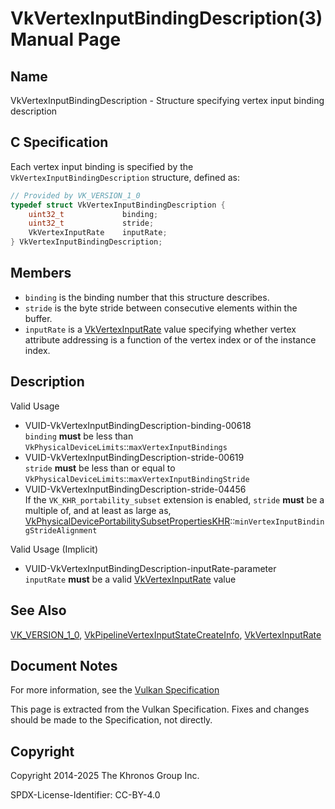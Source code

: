 # VkVertexInputBindingDescription(3) Manual Page

## Name

VkVertexInputBindingDescription - Structure specifying vertex input binding description



## [](#_c_specification)C Specification

Each vertex input binding is specified by the `VkVertexInputBindingDescription` structure, defined as:

```c++
// Provided by VK_VERSION_1_0
typedef struct VkVertexInputBindingDescription {
    uint32_t             binding;
    uint32_t             stride;
    VkVertexInputRate    inputRate;
} VkVertexInputBindingDescription;
```

## [](#_members)Members

- `binding` is the binding number that this structure describes.
- `stride` is the byte stride between consecutive elements within the buffer.
- `inputRate` is a [VkVertexInputRate](https://registry.khronos.org/vulkan/specs/latest/man/html/VkVertexInputRate.html) value specifying whether vertex attribute addressing is a function of the vertex index or of the instance index.

## [](#_description)Description

Valid Usage

- [](#VUID-VkVertexInputBindingDescription-binding-00618)VUID-VkVertexInputBindingDescription-binding-00618  
  `binding` **must** be less than `VkPhysicalDeviceLimits`::`maxVertexInputBindings`
- [](#VUID-VkVertexInputBindingDescription-stride-00619)VUID-VkVertexInputBindingDescription-stride-00619  
  `stride` **must** be less than or equal to `VkPhysicalDeviceLimits`::`maxVertexInputBindingStride`
- [](#VUID-VkVertexInputBindingDescription-stride-04456)VUID-VkVertexInputBindingDescription-stride-04456  
  If the `VK_KHR_portability_subset` extension is enabled, `stride` **must** be a multiple of, and at least as large as, [VkPhysicalDevicePortabilitySubsetPropertiesKHR](https://registry.khronos.org/vulkan/specs/latest/man/html/VkPhysicalDevicePortabilitySubsetPropertiesKHR.html)::`minVertexInputBindingStrideAlignment`

Valid Usage (Implicit)

- [](#VUID-VkVertexInputBindingDescription-inputRate-parameter)VUID-VkVertexInputBindingDescription-inputRate-parameter  
  `inputRate` **must** be a valid [VkVertexInputRate](https://registry.khronos.org/vulkan/specs/latest/man/html/VkVertexInputRate.html) value

## [](#_see_also)See Also

[VK\_VERSION\_1\_0](https://registry.khronos.org/vulkan/specs/latest/man/html/VK_VERSION_1_0.html), [VkPipelineVertexInputStateCreateInfo](https://registry.khronos.org/vulkan/specs/latest/man/html/VkPipelineVertexInputStateCreateInfo.html), [VkVertexInputRate](https://registry.khronos.org/vulkan/specs/latest/man/html/VkVertexInputRate.html)

## [](#_document_notes)Document Notes

For more information, see the [Vulkan Specification](https://registry.khronos.org/vulkan/specs/latest/html/vkspec.html#VkVertexInputBindingDescription)

This page is extracted from the Vulkan Specification. Fixes and changes should be made to the Specification, not directly.

## [](#_copyright)Copyright

Copyright 2014-2025 The Khronos Group Inc.

SPDX-License-Identifier: CC-BY-4.0